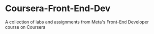 # Coursera-Front-End-Dev
A collection of labs and assignments from Meta's Front-End Developer course on Coursera
